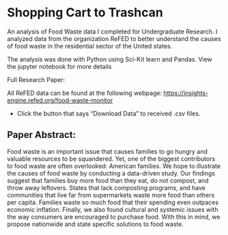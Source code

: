 # Shopping Cart to Trashcan
An analysis of Food Waste data I completed for Undergraduate Research. 
I analyzed data from the organization ReFED to better understand the causes of food waste in the residential sector of the United states.

The analysis was done with Python using Sci-Kit learn and Pandas. View the jupyter notebook for more details 

Full Research Paper:

All ReFED data can be found at the following webpage: https://insights-engine.refed.org/food-waste-monitor <br> 
- Click the button that says “Download Data” to received .csv files. 



## Paper Abstract: <br>
Food waste is an important issue that causes families to go hungry and valuable resources to be squandered. Yet, one of the biggest contributors to food waste are often overlooked: American families. We hope to illustrate the causes of food waste by conducting a data-driven study. Our findings suggest that families buy more food than they eat, do not compost, and throw away leftovers. States that lack composting programs, and have communities that live far from supermarkets waste more food than others per capita. Families waste so much food that their spending even outpaces economic inflation. Finally, we also found cultural and systemic issues with the way consumers are encouraged to purchase food. With this in mind, we propose nationwide and state specific solutions to food waste.

